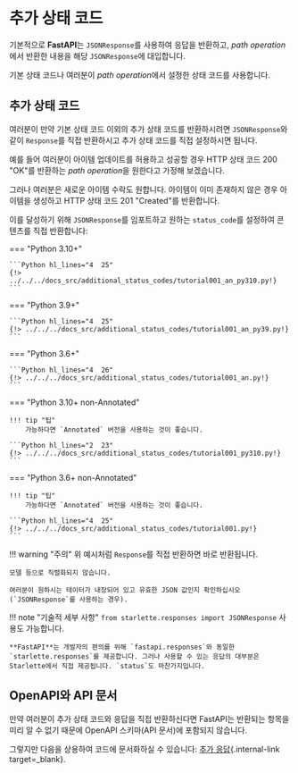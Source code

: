 # 추가 상태 코드

기본적으로 **FastAPI**는 `JSONResponse`를 사용하여 응답을 반환하고, *path operation*에서 반환한 내용을 해당 `JSONResponse`에 대입합니다.

기본 상태 코드나 여러분이 *path operation*에서 설정한 상태 코드를 사용합니다.

## 추가 상태 코드

여러분이 만약 기본 상태 코드 이외의 추가 상태 코드를 반환하시려면 `JSONResponse`와 같이 `Response`를 직접 반환하시고 추가 상태 코드를 직접 설정하시면 됩니다.

예를 들어 여러분이 아이템 업데이트를 허용하고 성공할 경우 HTTP 상태 코드 200 "OK"를 반환하는 *path operation*을 원한다고 가정해 보겠습니다.

그러나 여러분은 새로운 아이템 수락도 원합니다. 아이템이 이미 존재하지 않은 경우 아이템을 생성하고 HTTP 상태 코드 201 "Created"를 반환합니다.

이를 달성하기 위해 `JSONResponse`를 임포트하고 원하는 `status_code`를 설정하여 콘텐츠를 직접 반환합니다:

=== "Python 3.10+"

    ```Python hl_lines="4  25"
    {!> ../../../docs_src/additional_status_codes/tutorial001_an_py310.py!}
    ```

=== "Python 3.9+"

    ```Python hl_lines="4  25"
    {!> ../../../docs_src/additional_status_codes/tutorial001_an_py39.py!}
    ```

=== "Python 3.6+"

    ```Python hl_lines="4  26"
    {!> ../../../docs_src/additional_status_codes/tutorial001_an.py!}
    ```

=== "Python 3.10+ non-Annotated"

    !!! tip "팁"
        가능하다면 `Annotated` 버전을 사용하는 것이 좋습니다.

    ```Python hl_lines="2  23"
    {!> ../../../docs_src/additional_status_codes/tutorial001_py310.py!}
    ```

=== "Python 3.6+ non-Annotated"

    !!! tip "팁"
        가능하다면 `Annotated` 버전을 사용하는 것이 좋습니다.

    ```Python hl_lines="4  25"
    {!> ../../../docs_src/additional_status_codes/tutorial001.py!}
    ```

!!! warning "주의"
    위 예시처럼 `Response`를 직접 반환하면 바로 반환됩니다.

    모델 등으로 직렬화되지 않습니다.

    여러분이 원하시는 테이터가 내장되어 있고 유효한 JSON 값인지 확인하십시오 (`JSONResponse`를 사용하는 경우).

!!! note "기술적 세부 사항"
    `from starlette.responses import JSONResponse` 사용도 가능합니다.

    **FastAPI**는 개발자의 편의를 위해 `fastapi.responses`와 동일한 `starlette.responses`를 제공합니다. 그러나 사용할 수 있는 응답의 대부분은 Starlette에서 직접 제공됩니다. `status`도 마찬가지입니다.

## OpenAPI와 API 문서

만약 여러분이 추가 상태 코드와 응답을 직접 반환하신다면 FastAPI는 반환되는 항목을 미리 알 수 없기 때문에 OpenAPI 스키마(API 문서)에 포함되지 않습니다.

그렇지만 다음을 상용하여 코드에 문서화하실 수 있습니다: [추가 응답](additional-responses.md){.internal-link target=_blank}.